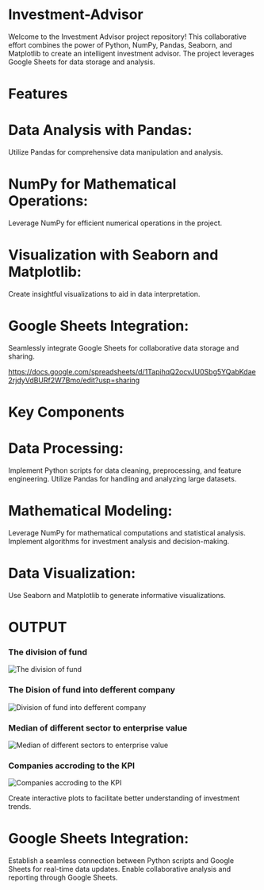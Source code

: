 # Investment-Advisor
Welcome to the Investment Advisor project repository! This collaborative effort combines the power of Python, NumPy, Pandas, Seaborn, and Matplotlib to create an intelligent investment advisor. The project leverages Google Sheets for data storage and analysis.

# Features
# Data Analysis with Pandas: 
Utilize Pandas for comprehensive data manipulation and analysis.
# NumPy for Mathematical Operations: 
Leverage NumPy for efficient numerical operations in the project.
# Visualization with Seaborn and Matplotlib: 
Create insightful visualizations to aid in data interpretation.
# Google Sheets Integration: 
Seamlessly integrate Google Sheets for collaborative data storage and sharing.

https://docs.google.com/spreadsheets/d/1TapihqQ2ocvJU0Sbg5YQabKdae2rjdyVdBURf2W7Bmo/edit?usp=sharing

# Key Components

# Data Processing:

Implement Python scripts for data cleaning, preprocessing, and feature engineering.
Utilize Pandas for handling and analyzing large datasets.

# Mathematical Modeling:

Leverage NumPy for mathematical computations and statistical analysis.
Implement algorithms for investment analysis and decision-making.

# Data Visualization:

Use Seaborn and Matplotlib to generate informative visualizations.
# OUTPUT

### The division of fund
![The division of fund](https://github.com/sumitroy5/Investment-Advisor/assets/137485553/0514e7a8-11f6-4044-b6df-965ac6235416)

### The Dision of fund into defferent company

![Division of fund into defferent company](https://github.com/sumitroy5/Investment-Advisor/assets/137485553/5fd00230-23fb-443b-9801-b8788a668096)

### Median of different sector to enterprise value

![Median of different sectors to enterprise value](https://github.com/sumitroy5/Investment-Advisor/assets/137485553/b16797a2-66d1-412a-940c-9372ed7a7386)

### Companies accroding to the KPI

![Companies accroding to the KPI](https://github.com/sumitroy5/Investment-Advisor/assets/137485553/9d66d2a5-0c70-4245-8820-e272c2497494)





















Create interactive plots to facilitate better understanding of investment trends.

# Google Sheets Integration:

Establish a seamless connection between Python scripts and Google Sheets for real-time data updates.
Enable collaborative analysis and reporting through Google Sheets.
